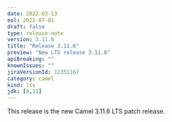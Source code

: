 ```yaml
---
date: 2022-03-13
eol: 2022-07-01
draft: false
type: release-note
version: 3.11.6
title: "Release 3.11.6"
preview: "New LTS release 3.11.6"
apiBreaking: ""
knownIssues: ""
jiraVersionId: 12351167
category: camel
kind: lts
jdk: [8,11]
---
```


This release is the new Camel 3.11.6 LTS patch release.
